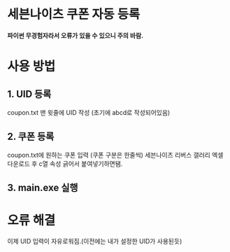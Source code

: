# 세븐나이츠 쿠폰 자동 등록

#### 파이썬 무경험자라서 오류가 있을 수 있으니 주의 바람.

# 사용 방법

## 1. UID  등록
coupon.txt 맨 윗줄에 UID 작성 (초기에 abcd로 작성되어있음)

## 2. 쿠폰 등록
coupon.txt에 원하는 쿠폰 입력 (쿠폰 구분은 한줄씩)
세븐나이츠 리버스 갤러리 엑셀 다운로드 후 c열 속성 긁어서 붙여넣기하면됌.
## 3. main.exe 실행

# 오류 해결
이제 UID 입력이 자유로워짐.(이전에는 내가 설정한  UID가 사용된듯)




